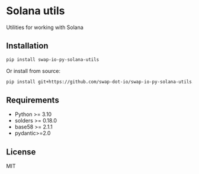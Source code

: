 # Solana utils

Utilities for working with Solana

## Installation

```bash
pip install swap-io-py-solana-utils
```

Or install from source:

```bash
pip install git+https://github.com/swap-dot-io/swap-io-py-solana-utils.git
```

## Requirements

- Python >= 3.10
- solders >= 0.18.0
- base58 >= 2.1.1
- pydantic>=2.0

## License

MIT